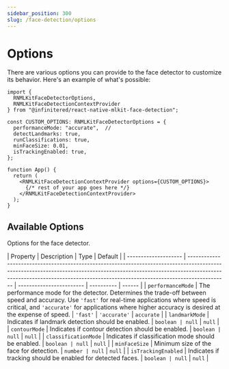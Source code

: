 ```yaml
---
sidebar_position: 300
slug: /face-detection/options
---
```


# Options

There are various options you can provide to the face detector to customize its behavior. Here's an example of what's
possible:

```tsx
import {
  RNMLKitFaceDetectorOptions,
  RNMLKitFaceDetectionContextProvider
} from "@infinitered/react-native-mlkit-face-detection";

const CUSTOM_OPTIONS: RNMLKitFaceDetectorOptions = {
  performanceMode: "accurate",  // 
  detectLandmarks: true,
  runClassifications: true,
  minFaceSize: 0.01,
  isTrackingEnabled: true,
};

function App() {
  return (
    <RNMLKitFaceDetectionContextProvider options={CUSTOM_OPTIONS}>
      {/* rest of your app goes here */}
    </RNMLKitFaceDetectionContextProvider>
  );
}
```

## Available Options

Options for the face detector.

| Property | Description | Type | Default |
| -------------------- | -------------------------------------------------------------------------------------------------------------------------------------------------------------------------------------------------------------------------------------------------------- | ------------------------ | ---------- | ------ |
| `performanceMode`    | The performance mode for the detector. Determines the trade-off between speed and accuracy. Use `'fast'` for real-time applications where speed is critical, and `'accurate'` for applications where higher accuracy is desired at the expense of speed. | `'fast'` \| `'accurate'` | `accurate` |
| `landmarkMode`       | Indicates if landmark detection should be enabled. | `boolean | null`      | `null` |
| `contourMode`        | Indicates if contour detection should be enabled. | `boolean | null`      | `null` |
| `classificationMode` | Indicates if classification mode should be enabled. | `boolean | null`      | `null` |
| `minFaceSize`        | Minimum size of the face for detection. | `number | null`      | `null` |
| `isTrackingEnabled`  | Indicates if tracking should be enabled for detected faces. | `boolean | null`      | `null` |
